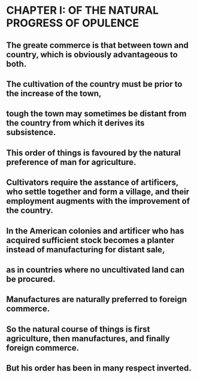 # CHAPTER I: OF THE NATURAL PROGRESS OF OPULENCE

## The greate commerce is that between town and country, which is obviously advantageous to both.
## The cultivation of the country must be prior to the increase of the town,
## tough the town may sometimes be distant from the country from which it derives its subsistence.
## This order of things is favoured by the natural preference of man for agriculture.
## Cultivators require the asstance of artificers, who settle together and form a village, and their employment augments with the improvement of the country.
## In the American colonies and artificer who has acquired sufficient stock becomes a planter instead of manufacturing for distant sale,
## as in countries where no uncultivated land can be procured.
## Manufactures are naturally preferred to foreign commerce.
## So the natural course of things is first agriculture, then manufactures, and finally foreign commerce.
## But his order has been in many respect inverted.